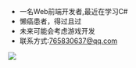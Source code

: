 - 一名Web前端开发者,最近在学习C#
- 懒癌患者，得过且过
- 未来可能会考虑游戏开发
- 联系方式:765830637@qq.com
<img align="left" src="https://github-readme-stats.vercel.app/api/top-langs/?username=KallkaGO&layout=compact)" />
